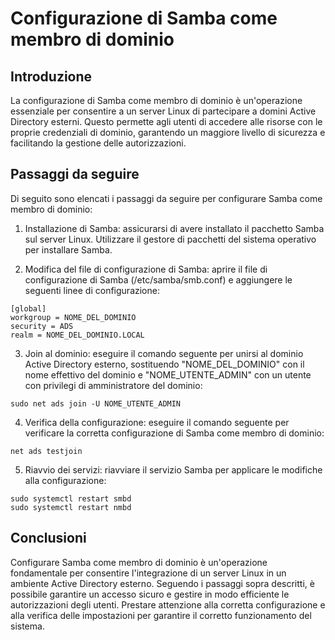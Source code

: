 # Configurazione di Samba come membro di dominio

## Introduzione
La configurazione di Samba come membro di dominio è un'operazione essenziale per consentire a un server Linux di partecipare a domini Active Directory esterni. Questo permette agli utenti di accedere alle risorse con le proprie credenziali di dominio, garantendo un maggiore livello di sicurezza e facilitando la gestione delle autorizzazioni.

## Passaggi da seguire
Di seguito sono elencati i passaggi da seguire per configurare Samba come membro di dominio:

1. Installazione di Samba: assicurarsi di avere installato il pacchetto Samba sul server Linux. Utilizzare il gestore di pacchetti del sistema operativo per installare Samba.

2. Modifica del file di configurazione di Samba: aprire il file di configurazione di Samba (/etc/samba/smb.conf) e aggiungere le seguenti linee di configurazione:

```
[global]
workgroup = NOME_DEL_DOMINIO
security = ADS
realm = NOME_DEL_DOMINIO.LOCAL
```

3. Join al dominio: eseguire il comando seguente per unirsi al dominio Active Directory esterno, sostituendo "NOME_DEL_DOMINIO" con il nome effettivo del dominio e "NOME_UTENTE_ADMIN" con un utente con privilegi di amministratore del dominio:

```
sudo net ads join -U NOME_UTENTE_ADMIN
```

4. Verifica della configurazione: eseguire il comando seguente per verificare la corretta configurazione di Samba come membro di dominio:

```
net ads testjoin
```

5. Riavvio dei servizi: riavviare il servizio Samba per applicare le modifiche alla configurazione:

```
sudo systemctl restart smbd
sudo systemctl restart nmbd
```

## Conclusioni
Configurare Samba come membro di dominio è un'operazione fondamentale per consentire l'integrazione di un server Linux in un ambiente Active Directory esterno. Seguendo i passaggi sopra descritti, è possibile garantire un accesso sicuro e gestire in modo efficiente le autorizzazioni degli utenti. Prestare attenzione alla corretta configurazione e alla verifica delle impostazioni per garantire il corretto funzionamento del sistema.
